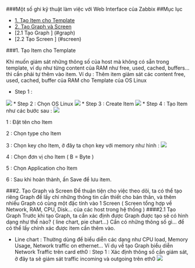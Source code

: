 ###Một số ghi kỹ thuật làm việc với Web Interface của Zabbix
##Mục lục
  
*   [1. Tạo Item cho Template](#themitem)
*   [2. Tạo Graph và Screen ](#graphvascreen)
  *   [2.1 Tạo Graph ] (#graph)
  *   [2.2 Tạo Screen ] (#screen)


###1. Tạo Item cho Template

Khi muốn giám sát những thông số của host mà không có sẵn trong template, ví dụ như từng content của RAM như free, used, cached, buffers... thì cần phải tự thêm vào item. 
Ví dụ : Thêm item giảm sát các content free, used, cached, buffer của RAM cho Template của OS Linux 

* Step 1 : 
<img src="http://i.imgur.com/dI35OEL.png">
* Step 2 : Chọn OS Linux
<img src="http://i.imgur.com/J05Lc4e.png">
* Step 3 : Create Item
<img src="http://i.imgur.com/HZyb6RR.png">
* Step 4 : Tạo Item như các bước sau :
<img src="http://i.imgur.com/GxE42kk.png">

1 : Đặt tên cho Item

2 : Chọn type cho Item

3 : Chọn key cho Item, ở đây ta chọn key với memory như hình :
  <img src="http://i.imgur.com/nYBlIOo.png">
  
4 : Chọn đơn vị cho Item ( B = Byte )

5 : Chọn Application cho Item

6 : Sau khi hoàn thành, ấn Save để lưu item.



###2. Tạo Graph và Screen
<a name="graphvascreen"> </a> 
Để thuận tiện cho việc theo dõi, ta có thể tạo riêng Graph để lấy chỉ những thông tin cần thiết cho bản thân, và thêm nhiều Graph có cùng một đặc tính vào 1 Screen ( Screen tổng hợp về Network, RAM, CPU, Disk... của các host trong hệ thống )
####2.1 Tạo Graph 
<a name="graph"> </a>
Trước khi tạo Graph, ta cần xác định được Graph được tạo sẽ có hình dạng như thế nào? ( line chart, pie chart...) Cần có những thông số gì... để có thể lấy chính xác được item cần thêm vào.

  * Line chart : Thường dùng để biểu diễn các dạng như CPU load, Memory Usage, Network traffic on ethernet...
     Ví dụ về tạo Graph biểu diễn Network Traffic trên card eth0 :
      Step 1 : Xác định thông số cần giám sát, ở đây ta sẽ giám sát traffic incoming và outgoing trên eth0
      <img src="http://i.imgur.com/36Q09Rx.png">
  
